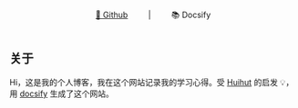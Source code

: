 <div align="center">
<a href="https://github.com/JingqingLin/Blog">📖 Github</a>
&emsp;&emsp; | &emsp;&emsp;
📚 Docsify
</div> 
<br>


## 关于

Hi，这是我的个人博客，我在这个网站记录我的学习心得。受 [Huihut](https://interview.huihut.com) 的启发 💡，用 [docsify](https://docsify.js.org/#/) 生成了这个网站。